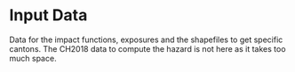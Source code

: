 # Input Data

Data for the impact functions, exposures and the shapefiles to get specific cantons. The CH2018 data to compute the hazard is not here as it takes too much space.
